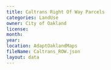 ```yaml
---
title: Caltrans Right Of Way Parcels
categories: LandUse
owner: City of Oakland
license:
month: 
year: 
location: AdaptOaklandMaps
fileName: Caltrans_ROW.json
layout: data
---
```


